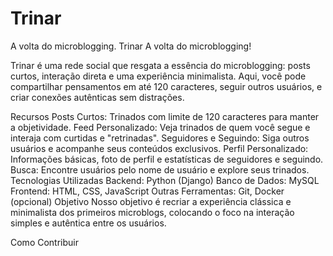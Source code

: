 # Trinar
A volta do microblogging.
Trinar
A volta do microblogging!

Trinar é uma rede social que resgata a essência do microblogging: posts curtos, interação direta e uma experiência minimalista. Aqui, você pode compartilhar pensamentos em até 120 caracteres, seguir outros usuários, e criar conexões autênticas sem distrações.

Recursos
Posts Curtos: Trinados com limite de 120 caracteres para manter a objetividade.
Feed Personalizado: Veja trinados de quem você segue e interaja com curtidas e "retrinadas".
Seguidores e Seguindo: Siga outros usuários e acompanhe seus conteúdos exclusivos.
Perfil Personalizado: Informações básicas, foto de perfil e estatísticas de seguidores e seguindo.
Busca: Encontre usuários pelo nome de usuário e explore seus trinados.
Tecnologias Utilizadas
Backend: Python (Django)
Banco de Dados: MySQL
Frontend: HTML, CSS, JavaScript
Outras Ferramentas: Git, Docker (opcional)
Objetivo
Nosso objetivo é recriar a experiência clássica e minimalista dos primeiros microblogs, colocando o foco na interação simples e autêntica entre os usuários.

Como Contribuir
